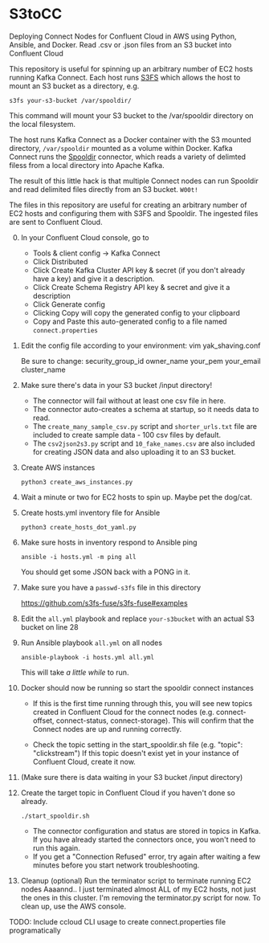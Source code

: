 # S3toCC
 Deploying Connect Nodes for Confluent Cloud in AWS using Python, Ansible, and Docker.  Read .csv or .json files from an S3 bucket into Confluent Cloud

 This repository is useful for spinning up an arbitrary number of EC2 hosts running Kafka Connect.  Each host runs [S3FS](https://github.com/s3fs-fuse/s3fs-fuse) which allows the host to mount an S3 bucket as a directory, e.g. 
 ```
 s3fs your-s3-bucket /var/spooldir/
 ```
This command will mount your S3 bucket to the /var/spooldir directory on the local filesystem.

 The host runs Kafka Connect as a Docker container with the S3 mounted directory, `/var/spooldir`
mounted as a volume within Docker.  Kafka Connect runs the [Spooldir](https://www.confluent.io/hub/jcustenborder/kafka-connect-spooldir) connector, which reads a variety of delimted filess from a local directory into Apache Kafka.

The result of this little hack is that multiple Connect nodes can run Spooldir and read delimited files directly from an S3 bucket.  `W00t!`

The files in this repository are useful for creating an arbitrary number of EC2 hosts and configuring them with S3FS and Spooldir.  The ingested files are sent to Confluent Cloud.

0. In your Confluent Cloud console, go to 
    - Tools & client config -> Kafka Connect
    - Click Distributed
    - Click Create Kafka Cluster API key & secret (if you don't already have a key) and give it a description.
    - Click Create Schema Registry API key & secret and give it a description
    - Click Generate config
    - Clicking Copy will copy the generated config to your clipboard
    - Copy and Paste this auto-generated config to a file named `connect.properties`

0. Edit the config file according to your environment:
    vim yak_shaving.conf

    Be sure to change:
        security_group_id
        owner_name
        your_pem
        your_email
        cluster_name

0. Make sure there's data in your S3 bucket /input directory!
    - The connector will fail without at least one csv file in here.
    - The connector auto-creates a schema at startup, so it needs data to read.
    - The `create_many_sample_csv.py` script and `shorter_urls.txt` file are
    included to create sample data - 100 csv files by default.
    - The `csv2json2s3.py` script and `10_fake_names.csv` are also included for creating JSON data and also uploading it to an S3 bucket.

0. Create AWS instances
    ```
    python3 create_aws_instances.py
    ```

0. Wait a minute or two for EC2 hosts to spin up.
    Maybe pet the dog/cat.

0. Create hosts.yml inventory file for Ansible
    ```
    python3 create_hosts_dot_yaml.py
    ```
0. Make sure hosts in inventory respond to Ansible ping
    ```
    ansible -i hosts.yml -m ping all
    ```
    You should get some JSON back with a PONG in it.

0. Make sure you have a `passwd-s3fs` file in this directory

    https://github.com/s3fs-fuse/s3fs-fuse#examples

0. Edit the `all.yml` playbook and replace `your-s3bucket` with an actual S3 bucket on line 28

0. Run Ansible playbook `all.yml` on all nodes
    ```
    ansible-playbook -i hosts.yml all.yml
    ```

    This will take _a little while_ to run.

0. Docker should now be running so start the spooldir connect instances

     - If this is the first time running through this, you will see new topics
    created in Confluent Cloud for the connect nodes (e.g. connect-offset,
    connect-status, connect-storage).  This will confirm that the Connect
    nodes are up and running correctly.

     - Check the topic setting in the start_spooldir.sh file
        (e.g. "topic": "clickstream")
        If this topic doesn't exist yet in your instance of Confluent Cloud,
        create it now.

0. (Make sure there is data waiting in your S3 bucket /input directory)

0. Create the target topic in Confluent Cloud if you haven't done so already.

    ```
    ./start_spooldir.sh
    ```

    - The connector configuration and status are stored in topics in Kafka.
    If you have already started the connectors once, you won't need to run this again.
    - If you get a "Connection Refused" error, try again after waiting a few minutes before you start network troubleshooting.

0. Cleanup (optional) Run the terminator script to terminate running EC2 nodes
    Aaaannd.. I just terminated almost ALL of my EC2 hosts, not just the ones in this cluster.  I'm removing the terminator.py script for now.  To clean up, use the AWS console.


TODO: Include ccloud CLI usage to create connect.properties file programatically



